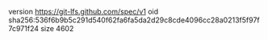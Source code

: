 version https://git-lfs.github.com/spec/v1
oid sha256:536f6b9b5c291d540f62fa6fa5da2d29c8cde4096cc28a0213f5f97f7c971f24
size 4602
